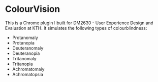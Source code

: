 # ColourVision

This is a Chrome plugin I built for DM2630 - User Experience Design and Evaluation at KTH. It simulates the following types of colourblindness:

- Protanomaly
- Protanopia
- Deuteranomaly
- Deuteranopia
- Tritanomaly 
- Tritanopia 
- Achromatomaly
- Achromatopsia
